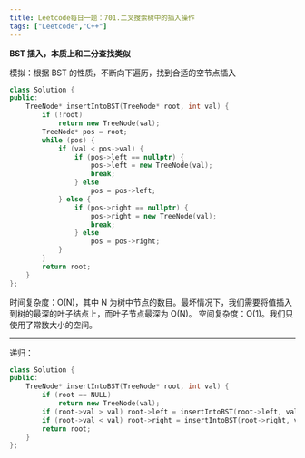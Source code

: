 ```yaml
---
title: Leetcode每日一题：701.二叉搜索树中的插入操作
tags: ["Leetcode","C++"]
---
```


**BST 插入，本质上和二分查找类似** 

模拟：根据 BST 的性质，不断向下遍历，找到合适的空节点插入

~~~C++
class Solution {
public:
    TreeNode* insertIntoBST(TreeNode* root, int val) {
        if (!root)
            return new TreeNode(val);
        TreeNode* pos = root;
        while (pos) {
            if (val < pos->val) {
                if (pos->left == nullptr) {
                    pos->left = new TreeNode(val);
                    break;
                } else
                    pos = pos->left;
            } else {
                if (pos->right == nullptr) {
                    pos->right = new TreeNode(val);
                    break;
                } else 
                    pos = pos->right;
            }
        }
        return root;
    }
};
~~~

时间复杂度：O(N)，其中 N 为树中节点的数目。最坏情况下，我们需要将值插入到树的最深的叶子结点上，而叶子节点最深为 O(N)。
空间复杂度：O(1)。我们只使用了常数大小的空间。

***

递归：

~~~C++
class Solution {
public:
    TreeNode* insertIntoBST(TreeNode* root, int val) {
        if (root == NULL)
            return new TreeNode(val);
        if (root->val > val) root->left = insertIntoBST(root->left, val);
        if (root->val < val) root->right = insertIntoBST(root->right, val);
        return root;
    }
};
~~~

